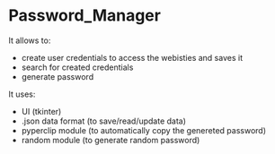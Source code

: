 # Password_Manager

It allows to:
- create user credentials to access the webisties and saves it
- search for created credentials
- generate password

It uses:
- UI (tkinter)
- .json data format (to save/read/update data)
- pyperclip module (to automatically copy the genereted password)
- random module (to generate random password)
